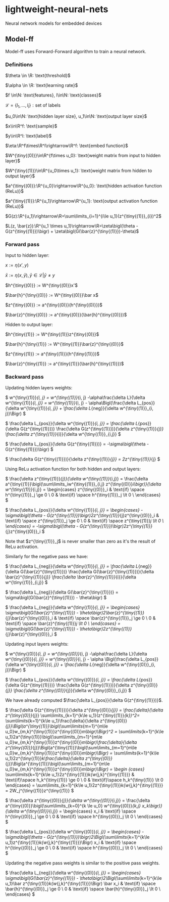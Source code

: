 # lightweight-neural-nets

Neural network models for embedded devices


## Model-ff

Model-ff uses Forward-Forward algorithm to train a neural network.

### Definitions

$\theta \in \R: \text{threshold}$

$\alpha \in \R: \text{learning rate}$

$f \in\N: \text{features}, l\in\N: \text{classes}$

$\mathcal{L} = \{l_1, ..., l_l\}: \text{set of labels}$

$u_0\in\N: \text{hidden layer size}, u_1\in\N: \text{output layer size}$

$x\in\R^f: \text{sample}$

$y\in\R^l: \text{label}$

$\eta:\R^f\times\R^l\rightarrow\R^f: \text{embed function}$

$W^{\tiny{(0)}}\in\R^{f\times u_0}: \text{weight matrix from input to hidden layer}$

$W^{\tiny{(1)}}\in\R^{u_0\times u_1}: \text{weight matrix from hidden to output layer}$

$a^{\tiny{(0)}}:\R^{u_0}\rightarrow\R^{u_0}: \text{hidden activation function (ReLu)}$

$a^{\tiny{(1)}}:\R^{u_1}\rightarrow\R^{u_1}: \text{output activation function (ReLu)}$

$G(z):\R^{u_1}\rightarrow\R=\sum\limits_{i=1}^{i\le u_1}(z^{\tiny{(1)}}_{i})^2$

$L(z, \bar{z}):\R^{u_1 \times u_1}\rightarrow\R=\zeta\bigl(\theta - G(z^{\tiny{(1)}})\bigr) + \zeta\bigl(G(\bar{z}^{\tiny{(1)}})-\theta)$


### Forward pass

Input to hidden layer:

$x :=\eta(x',y)$

$\bar x :=\eta(x,\bar{y}), \bar{y}\in\mathcal{L}|\bar{y}\neq y$

$h^{\tiny{(0)}} := W^{\tiny{(0)}}x'$

$\bar{h}^{\tiny{(0)}} := W^{\tiny{(0)}}\bar x$

$z^{\tiny{(0)}} := a^{\tiny{(0)}}(h^{\tiny{(0)}})$

$\bar{z}^{\tiny{(0)}} := a^{\tiny{(0)}}(\bar{h}^{\tiny{(0)}})$

Hidden to output layer:

$h^{\tiny{(1)}} := W^{\tiny{(1)}}z^{\tiny{(0)}}$

$\bar{h}^{\tiny{(1)}} := W^{\tiny{(1)}}\bar{z}^{\tiny{(0)}}$

$z^{\tiny{(1)}} := a^{\tiny{(1)}}(h^{\tiny{(1)}})$

$\bar{z}^{\tiny{(1)}} := a^{\tiny{(1)}}(\bar{h}^{\tiny{(1)}})$

### Backward pass

Updating hidden layers weights:

$
w^{\tiny{(1)}}_{i, j} =
w^{\tiny{(1)}}_{i, j} -\alpha\frac{\delta L}{\delta w^{\tiny{(1)}}_{i, j}} =
w^{\tiny{(1)}}_{i, j} -
\alpha\Bigl(\frac{\delta L_{pos}}{\delta w^{\tiny{(1)}}_{i, j}} + 
\frac{\delta L_{neg}}{\delta w^{\tiny{(1)}}_{i, j}}\Bigr)
$

$
\frac{\delta L_{pos}}{\delta w^{\tiny{(1)}}_{i, j}} = 
\frac{\delta L_{pos}}{\delta G(z^{\tiny{(1)}})}
\frac{\delta G(z^{\tiny{(1)}})}{\delta z^{\tiny{(1)}}_{j}} 
\frac{\delta z^{\tiny{(1)}}_{i}}{\delta w^{\tiny{(1)}}_{i,j}}
$

$
\frac{\delta L_{pos}}{\delta G(z^{\tiny{(1)}})} =
-\sigma\bigl(\theta - G(z^{\tiny{(1)}})\bigr)
$

$
\frac{\delta G(z^{\tiny{(1)}})}{\delta z^{\tiny{(1)}}_{j}} =
2z^{\tiny{(1)}}_{j}
$

Using ReLu activation function for both hidden and output layers:

$
\frac{\delta z^{\tiny{(1)}}_{j}}{\delta w^{\tiny{(1)}}_{i,j}} =
\frac{\delta a^{\tiny{(1)}}\bigl(\sum\limits_iw^{\tiny{(1)}}_{i,j} z^{\tiny{(0)}}_i\bigr)}{\delta w^{\tiny{(1)}}_{i,j}} =
\begin{cases}
    z^{\tiny{(0)}}_i & \text{if} \space h^{\tiny{(1)}}_j \ge 0 \\
    0 & \text{if} \space h^{\tiny{(1)}}_j \lt 0 \\
\end{cases}
$

$
\frac{\delta L_{pos}}{\delta w^{\tiny{(1)}}_{i, j}} =
\begin{cases}
    -\sigma\bigl(\theta - G(z^{\tiny{(1)}})\bigr)2z^{\tiny{(1)}}_{j}z^{\tiny{(0)}}_i & \text{if} \space z^{\tiny{(1)}}_j \ge 0 \\
    0 & \text{if} \space z^{\tiny{(1)}}_j \lt 0  \\
\end{cases} =
-\sigma\bigl(\theta - G(z^{\tiny{(1)}})\bigr)2z^{\tiny{(1)}}_{j}z^{\tiny{(0)}}_i
$

Note that $z^{\tiny{(1)}}_j$ is never smaller than zero as it's the result of ReLu activation.

Similarly for the negative pass we have:

$
\frac{\delta L_{neg}}{\delta w^{\tiny{(1)}}_{i, j}} = 
\frac{\delta L_{neg}}{\delta G(\bar{z}^{\tiny{(1)}})}
\frac{\delta G(\bar{z}^{\tiny{(1)}})}{\delta \bar{z}^{\tiny{(1)}}_{j}}
\frac{\delta \bar{z}^{\tiny{(1)}}_{i}}{\delta w^{\tiny{(1)}}_{i,j}}
$

$
\frac{\delta L_{neg}}{\delta G(\bar{z}^{\tiny{(1)}})} =
\sigma\bigl(G(\bar{z}^{\tiny{(1)}}) - \theta\bigr)
$

$
\frac{\delta L_{neg}}{\delta w^{\tiny{(1)}}_{i, j}} =
\begin{cases}
    \sigma\bigl(G(\bar{z}^{\tiny{(1)}}) - \theta\bigr)2\bar{z}^{\tiny{(1)}}_{j}\bar{z}^{\tiny{(0)}}_i & \text{if} \space \bar{z}^{\tiny{(1)}}_j \ge 0 \\
    0 & \text{if} \space \bar{z}^{\tiny{(1)}}_j \lt 0  \\
\end{cases} =
\sigma\bigl(G(\bar{z}^{\tiny{(1)}}) - \theta\bigr)2z^{\tiny{(1)}}_{j}\bar{z}^{\tiny{(0)}}_i
$


Updating input layers weights:

$
w^{\tiny{(0)}}_{i, j} =
w^{\tiny{(0)}}_{i, j} -\alpha\frac{\delta L}{\delta w^{\tiny{(0)}}_{i, j}} =
w^{\tiny{(0)}}_{i, j} - 
\alpha \Bigl(\frac{\delta L_{pos}}{\delta w^{\tiny{(0)}}_{i, j}} + \frac{\delta L_{neg}}{\delta w^{\tiny{(0)}}_{i, j}}\Bigr)
$

$
\frac{\delta L_{pos}}{\delta w^{\tiny{(0)}}_{i, j}} =
\frac{\delta L_{pos}}{\delta G(z^{\tiny{(1)}})}
\frac{\delta G(z^{\tiny{(1)}})}{\delta z^{\tiny{(0)}}_{j}}
\frac{\delta z^{\tiny{(0)}}_{j}}{\delta w^{\tiny{(0)}}_{i,j}}
$

We have already computed $\frac{\delta L_{pos}}{\delta G(z^{\tiny{(1)}})}$.

$
\frac{\delta G(z^{\tiny{(1)}})}{\delta z^{\tiny{(0)}}_{j}} =
\frac{\delta}{\delta z^{\tiny{(0)}}_{j}} \sum\limits_{k=1}^{k\le u_1}(z^{\tiny{(1)}}_{k})^2=
\sum\limits_{k=1}^{k\le u_1}\frac{\delta}{\delta z^{\tiny{(0)}}_{j}}\Bigl(a^{\tiny{(1)}}\bigl(\sum\limits_{m=1}^{m\le u_0}w_{m,k}^{\tiny{(1)}}z^{\tiny{(0)}}_m\bigr)\Bigr)^2 =
\sum\limits_{k=1}^{k\le u_1}2a^{\tiny{(1)}}\bigl(\sum\limits_{m=1}^{m\le u_0}w_{m,k}^{\tiny{(1)}}z^{\tiny{(0)}}_m\bigr)\frac{\delta}{\delta z^{\tiny{(0)}}_{j}}\Bigl(a^{\tiny{(1)}}\bigl(\sum\limits_{m=1}^{m\le u_0}w_{m,k}^{\tiny{(1)}}z^{\tiny{(0)}}_m\bigr)\Bigr) =
\sum\limits_{k=1}^{k\le u_1}2z^{\tiny{(1)}}_k\frac{\delta}{\delta z^{\tiny{(0)}}_{j}}\Bigl(a^{\tiny{(1)}}\bigl(\sum\limits_{m=1}^{m\le u_0}w_{m,k}^{\tiny{(1)}}z^{\tiny{(0)}}_m\bigr)\Bigr) =
\begin {cases}
    \sum\limits_{k=1}^{k\le u_1}2z^{\tiny{(1)}}_k{w_{j,k}^{\tiny{(1)}}} & \text{if}\space h_k^{\tiny{(1)}} \ge 0 \\
    0 & \text{if}\space h_k^{\tiny{(1)}} \lt 0
\end{cases} =
\sum\limits_{k=1}^{k\le u_1}2z^{\tiny{(1)}}_k{w_{j,k}^{\tiny{(1)}}} = 2W_j^{\tiny{(1)}}z^{\tiny{(1)}}
$

$
\frac{\delta z^{\tiny{(0)}}_{j}}{\delta w^{\tiny{(0)}}_{i,j}} =
\frac{\delta a^{\tiny{(0)}}\bigl(\sum\limits_{k=0}^{k \le u_0} w^{\tiny{(0)}}_{k,j} x_k\bigr)}{\delta w^{\tiny{(0)}}_{i,j}} =
\begin{cases}
    x_i & \text{if} \space h^{\tiny{(0)}}_j \ge 0 \\
    0 & \text{if} \space h^{\tiny{(0)}}_j \lt 0 \\
\end{cases}
$

$
\frac{\delta L_{pos}}{\delta w^{\tiny{(0)}}_{i, j}} =
\begin{cases}
    -\sigma\bigl(\theta - G(z^{\tiny{(1)}})\bigr)2\Bigl(\sum\limits_{k=1}^{k\le u_1}z^{\tiny{(1)}}_k{w_{j,k}^{\tiny{(1)}}}\Bigr) x_i & \text{if} \space h^{\tiny{(0)}}_j \ge 0 \\
    0 & \text{if} \space h^{\tiny{(0)}}_j \lt 0  \\
\end{cases}
$

Updating the negative pass weights is similar to the positive pass weights.

$
\frac{\delta L_{neg}}{\delta w^{\tiny{(0)}}_{i, j}} =
\begin{cases}
    \sigma\bigl(G(\bar{z}^{\tiny{(1)}}) - \theta\bigr)2\Bigl(\sum\limits_{k=1}^{k\le u_1}\bar z^{\tiny{(1)}}_k{w_{j,k}^{\tiny{(1)}}}\Bigr) \bar x_i & \text{if} \space \bar{h}^{\tiny{(0)}}_j \ge 0 \\
    0 & \text{if} \space \bar{h}^{\tiny{(0)}}_j \lt 0  \\
\end{cases}
$
